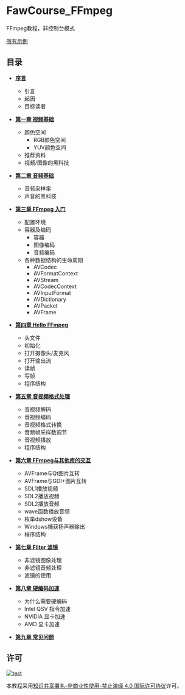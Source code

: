 # FawCourse_FFmpeg

FFmpeg教程，非控制台模式

[所有示例](example/README.md)

## 目录

- [**序言**](docs/00_startup.md)
    + 引言
    + 起因
    + 目标读者

- [**第一章 视频基础**](docs/01_video_introduce.md)
    + 颜色空间
        * RGB颜色空间
        * YUV颜色空间
    + 推荐资料
    + 视频/图像的黑科技
- [**第二章 音频基础**](docs/02_audio_introduce.md)
    + 音频采样率
    + 声音的黑科技
- [**第三章 FFmpeg 入门**](docs/03_ffmpeg_beginning.md)
    + 配置环境
    + 容器及编码
        * 容器
        * 图像编码
        * 音频编码
    + 各种数据结构的生命周期
        * AVCodec
        * AVFormatContext
        * AVStream
        * AVCodecContext
        * AVInputFormat
        * AVDictionary
        * AVPacket
        * AVFrame
- [**第四章 Hello FFmpeg**](docs/04_hello_ffmpeg.md)
    + 头文件
    + 初始化
    + 打开摄像头/麦克风
    + 打开输出流
    + 读帧
    + 写帧
    + 程序结构

- [**第五章 音视频格式处理**](docs/05_format_process.md)
    + 音视频解码
    + 音视频编码
    + 音视频格式转换
    + 音频帧采样数调节
    + 音视频播放
    + 程序结构

- [**第六章 FFmpeg与其他库的交互**](docs/06_interaction.md)
    + AVFrame与Qt图片互转
    + AVFrame与GDI+图片互转
    + SDL1播放视频
    + SDL2播放视频
    + SDL2播放音频
    + wave函数播放音频
    + 枚举dshow设备
    + Windows捕获扬声器输出
    + 程序结构

- [**第七章 Filter 滤镜**](docs/07_filter.md)
    + 非滤镜图像处理
    + 非滤镜音频处理
    + 滤镜的使用

- [**第八章 硬编码加速**](docs/08_hard.md)
    + 为什么需要硬编码
    + Intel QSV 指令加速
    + NVIDIA 显卡加速
    + AMD 显卡加速

- [**第九章 常见问题**](docs/09_FAQ.md)

## 许可

[![test](https://i.creativecommons.org/l/by-nc-nd/4.0/80x15.png)](http://creativecommons.org/licenses/by-nc-nd/4.0/)

本教程采用[知识共享署名-非商业性使用-禁止演绎 4.0 国际许可协议](http://creativecommons.org/licenses/by-nc-nd/4.0/)许可。
